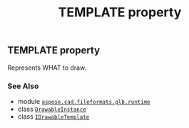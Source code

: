 ﻿---
title: TEMPLATE property
second_title: Aspose.CAD for Python via .NET API References
description: 
type: docs
weight: 30
url: /python-net/aspose.cad.fileformats.glb.runtime/drawableinstance/template/
is_root: false
---

## TEMPLATE property


Represents WHAT to draw.

### See Also
* module [`aspose.cad.fileformats.glb.runtime`](../../)
* class [`DrawableInstance`](/cad/python-net/aspose.cad.fileformats.glb.runtime/drawableinstance)
* class [`IDrawableTemplate`](/cad/python-net/aspose.cad.fileformats.glb.runtime/idrawabletemplate)
